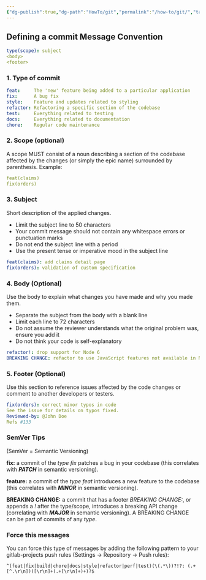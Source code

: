 ```yaml
---
{"dg-publish":true,"dg-path":"HowTo/git","permalink":"/how-to/git/","tags":["git","📝/🌲"],"dgShowToc":true,"noteIcon":"tree","created":"2022-11-11 11:18","updated":"2024-11-29 22:26"}
---
```


## Defining a commit Message Convention

```yaml
type(scope): subject
<body>
<footer>
```

### 1. Type of commit

```yaml
feat:     The 'new' feature being added to a particular application
fix:      A bug fix
style:    Feature and updates related to styling
refactor: Refactoring a specific section of the codebase
test:     Everything related to testing
docs:     Everything related to documentation
chore:    Regular code maintenance
```

### 2. Scope (optional)

A scope MUST consist of a noun describing a section of the codebase affected by the changes (or simply the epic name) surrounded by parenthesis. Example:

```yaml
feat(claims)
fix(orders)
```

### 3. Subject

Short description of the applied changes.
- Limit the subject line to 50 characters
- Your commit message should not contain any whitespace errors or punctuation marks
- Do not end the subject line with a period
- Use the present tense or imperative mood in the subject line

```yaml
feat(claims): add claims detail page
fix(orders): validation of custom specification
```

### 4. Body (Optional)

Use the body to explain what changes you have made and why you made them.
- Separate the subject from the body with a blank line
- Limit each line to 72 characters
- Do not assume the reviewer understands what the original problem was, ensure you add it
- Do not think your code is self-explanatory

```yaml
refactor!: drop support for Node 6
BREAKING CHANGE: refactor to use JavaScript features not available in Node 6.
```

### 5. Footer (Optional)

Use this section to reference issues affected by the code changes or comment to another developers or testers.

```yaml
fix(orders): correct minor typos in code
See the issue for details on typos fixed.
Reviewed-by: @John Doe
Refs #133
```

### SemVer Tips
(SemVer = Semantic Versioning)

**fix:** a commit of the _type_ _fix_ patches a bug in your codebase (this correlates with **_PATCH_** in semantic versioning).

**feature:** a commit of the _type_ _feat_ introduces a new feature to the codebase (this correlates with **_MINOR_** in semantic versioning).

**BREAKING CHANGE:** a commit that has a footer _BREAKING CHANGE:_, or appends a _!_ after the type/scope, introduces a breaking API change (correlating with **_MAJOR_** in semantic versioning). A BREAKING CHANGE can be part of commits of any _type_.

### Force this messages

You can force this type of messages by adding the following pattern to your gitlab-projects push rules (Settings → Repository → Push rules):

```
^(feat|fix|build|chore|docs|style|refactor|perf|test)(\(.*\))?!?: (.+[^.\r\n])([\r\n]+(.+[\r\n]+)+)?$
```